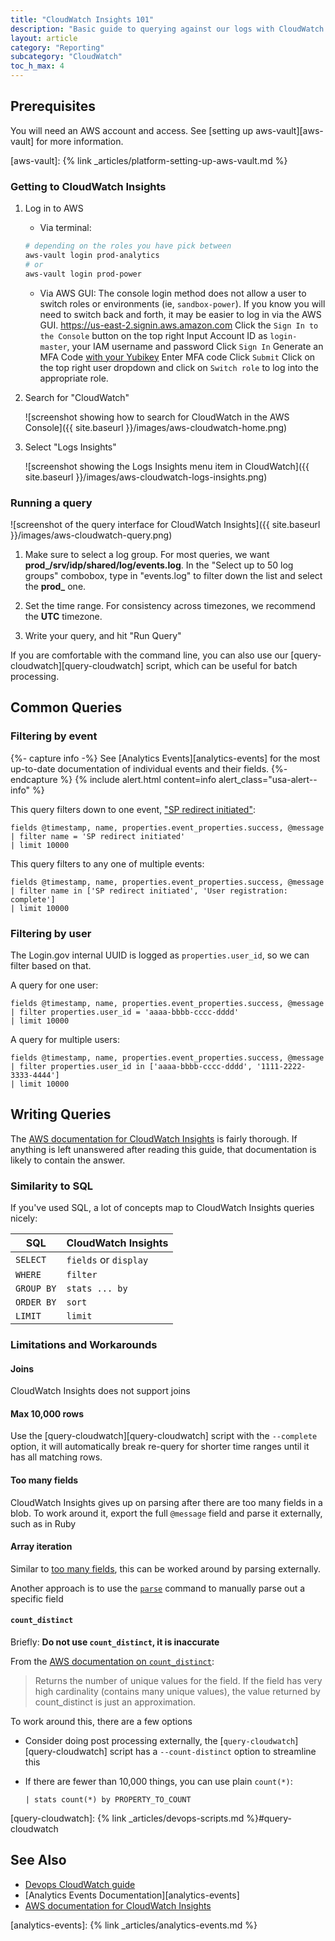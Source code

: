 ```yaml
---
title: "CloudWatch Insights 101"
description: "Basic guide to querying against our logs with CloudWatch Insights"
layout: article
category: "Reporting"
subcategory: "CloudWatch"
toc_h_max: 4
---
```


## Prerequisites

You will need an AWS account and access. See [setting up aws-vault][aws-vault] for more information.

[aws-vault]: {% link _articles/platform-setting-up-aws-vault.md %}

### Getting to CloudWatch Insights

1. Log in to AWS
    - Via terminal:
    ```bash
    # depending on the roles you have pick between
    aws-vault login prod-analytics
    # or
    aws-vault login prod-power
    ```
    - Via AWS GUI:
    The console login method does not allow a user to switch roles or environments (ie, `sandbox-power`). If you know you will need to switch back and forth, it may be easier to log in via the AWS GUI.
    https://us-east-2.signin.aws.amazon.com
    Click the `Sign In to the Console` button on the top right
    Input Account ID as `login-master`, your IAM username and password
    Click `Sign In`
    Generate an MFA Code [with your Yubikey](https://gitlab.login.gov/lg/identity-devops/-/wikis/Setting-Up-your-Login.gov-Infrastructure-Configuration#configuring-a-mfa-authenticator)
    Enter MFA code
    Click `Submit`
    Click on the top right user dropdown and click on `Switch role` to log into the appropriate role.

1. Search for "CloudWatch"

    ![screenshot showing how to search for CloudWatch in the AWS Console]({{ site.baseurl }}/images/aws-cloudwatch-home.png)

1. Select "Logs Insights"

    ![screenshot showing the Logs Insights menu item in CloudWatch]({{ site.baseurl }}/images/aws-cloudwatch-logs-insights.png)

### Running a query

![screenshot of the query interface for CloudWatch Insights]({{ site.baseurl }}/images/aws-cloudwatch-query.png)

1. Make sure to select a log group. For most queries, we want **prod_/srv/idp/shared/log/events.log**. In the "Select up to 50 log groups" combobox, type in "events.log" to filter down the list and select the **prod_** one.

1. Set the time range. For consistency across timezones, we recommend the **UTC** timezone.

1. Write your query, and hit "Run Query"

If you are comfortable with the command line, you can also use our [query-cloudwatch][query-cloudwatch] script, which can be useful for batch processing.

## Common Queries

### Filtering by event

{%- capture info -%}
See [Analytics Events][analytics-events] for the most up-to-date documentation of individual events and their fields.
{%- endcapture %}
{% include alert.html content=info alert_class="usa-alert--info" %}

This query filters down to one event, ["SP redirect initiated"][sp-redirect-initiated]:

```
fields @timestamp, name, properties.event_properties.success, @message
| filter name = 'SP redirect initiated'
| limit 10000
```

This query filters to any one of multiple events:

```
fields @timestamp, name, properties.event_properties.success, @message
| filter name in ['SP redirect initiated', 'User registration: complete']
| limit 10000
```

[sp-redirect-initiated]: https://lg-public.pages.production.gitlab.login.gov/identity-internal-handbook/articles/analytics-events.html#sp-redirect-initiated

### Filtering by user

The Login.gov internal UUID is logged as `properties.user_id`, so we can filter based on that.

A query for one user:

```
fields @timestamp, name, properties.event_properties.success, @message
| filter properties.user_id = 'aaaa-bbbb-cccc-dddd'
| limit 10000
```

A query for multiple users:

```
fields @timestamp, name, properties.event_properties.success, @message
| filter properties.user_id in ['aaaa-bbbb-cccc-dddd', '1111-2222-3333-4444']
| limit 10000
```

## Writing Queries

The [AWS documentation for CloudWatch Insights][aws-docs] is fairly thorough. If anything is left unanswered after reading this guide, that documentation is likely to contain the answer.

### Similarity to SQL

If you've used SQL, a lot of concepts map to CloudWatch Insights queries nicely:

| SQL | CloudWatch Insights |
| --- | ------------------- |
| `SELECT` | `fields` or `display` |
| `WHERE` | `filter` |
| `GROUP BY` | `stats ... by` |
| `ORDER BY` | `sort` |
| `LIMIT` | `limit` |

### Limitations and Workarounds

#### Joins

CloudWatch Insights does not support joins

#### Max 10,000 rows

Use the [query-cloudwatch][query-cloudwatch] script with the `--complete` option, it will
automatically break re-query for shorter time ranges until it has all matching rows.

#### Too many fields

CloudWatch Insights gives up on parsing after there are too many fields in a blob. To work around it, export the full `@message` field and parse it externally, such as in Ruby

#### Array iteration

Similar to [too many fields](#too-many-fields), this can be worked around by parsing externally.

Another approach is to use the [`parse`](https://docs.aws.amazon.com/AmazonCloudWatch/latest/logs/CWL_QuerySyntax-Parse.html) command to manually parse out a specific field

#### `count_distinct`

Briefly: **Do not use `count_distinct`, it is inaccurate**

From the [AWS documentation on `count_distinct`][count-distinct]:

> Returns the number of unique values for the field. If the field has very high cardinality (contains many unique values), the value returned by count_distinct is just an approximation.

To work around this, there are a few options
- Consider doing post processing externally, the [`query-cloudwatch`][query-cloudwatch] script has a `--count-distinct` option to streamline this
- If there are fewer than 10,000 things, you can use plain `count(*)`:

    ```
    | stats count(*) by PROPERTY_TO_COUNT
    ```

[aws-docs]: https://docs.aws.amazon.com/AmazonCloudWatch/latest/logs/CWL_QuerySyntax.html
[count-distinct]: https://docs.aws.amazon.com/AmazonCloudWatch/latest/logs/CWL_QuerySyntax-Stats.html#:~:text=Returns%20the%20number%20of%20unique%20values%20for%20the%20field.%20If%20the%20field%20has%20very%20high%20cardinality%20(contains%20many%20unique%20values)%2C%20the%20value%20returned%20by%20count_distinct%20is%20just%20an%20approximation.

[query-cloudwatch]: {% link _articles/devops-scripts.md %}#query-cloudwatch

## See Also

- [Devops CloudWatch guide](https://gitlab.login.gov/lg/identity-devops/-/wikis/Guide:-Cloudwatch-Logs,-Metrics-and-Dashboards)
- [Analytics Events Documentation][analytics-events]
- [AWS documentation for CloudWatch Insights][aws-docs]

[analytics-events]: {% link _articles/analytics-events.md %}
